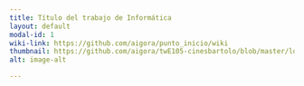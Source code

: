```yaml
---
title: Título del trabajo de Informática
layout: default
modal-id: 1
wiki-link: https://github.com/aigora/punto_inicio/wiki
thumbnail: https://github.com/aigora/twE105-cinesbartolo/blob/master/logo.png
alt: image-alt

---
```

